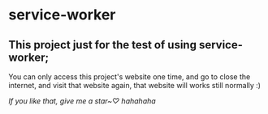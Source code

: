 # service-worker
 ## This project just for the test of using service-worker;
 You can only access this project's website one time, and go to close the internet, and visit that website again, that website will works still normally :)

*If you like that, give me a star~♡ hahahaha*
